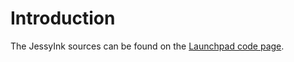 # Introduction #

The JessyInk sources can be found on the [Launchpad code page](https://code.launchpad.net/jessyink/).